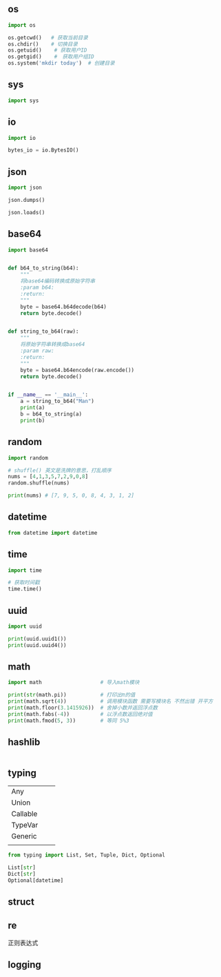 ## os

```python
import os

os.getcwd()   # 获取当前目录
os.chdir()    # 切换目录
os.getuid()    # 获取用户ID
os.getgid()    #　获取用户组ID
os.system('mkdir today')  # 创建目录
```



## sys

```python
import sys
```



## io

```python
import io

bytes_io = io.BytesIO()
```



## json

```python
import json

json.dumps()

json.loads()
```







## base64

```python
import base64


def b64_to_string(b64):
    """
    将base64编码转换成原始字符串
    :param b64:
    :return:
    """
    byte = base64.b64decode(b64)
    return byte.decode()


def string_to_b64(raw):
    """
    将原始字符串转换成base64
    :param raw:
    :return:
    """
    byte = base64.b64encode(raw.encode())
    return byte.decode()


if __name__ == '__main__':
    a = string_to_b64("Man")
    print(a)
    b = b64_to_string(a)
    print(b)
```





## random

```python
import random

# shuffle() 英文是洗牌的意思，打乱顺序
nums = [4,1,3,5,7,2,9,0,8]
random.shuffle(nums)

print(nums) # [7, 9, 5, 0, 8, 4, 3, 1, 2]
```





## datetime

```python
from datetime import datetime


```



## time

```python
import time

# 获取时间戳
time.time()
```



## uuid

```python
import uuid

print(uuid.uuid1())
print(uuid.uuid4())
```





## math

```python
import math                   # 导入math模块

print(str(math.pi))           # 打印出π的值
print(math.sqrt(4))           # 调用模块函数 需要写模块名 不然出错 开平方
print(math.floor(3.1415926))  # 舍掉小数并返回浮点数
print(math.fabs(-4))          # 以浮点数返回绝对值
print(math.fmod(5, 3))        # 等同 5%3
```



## hashlib

```python
```





## typing

|          |      |      |
| -------- | ---- | ---- |
| Any      |      |      |
| Union    |      |      |
| Callable |      |      |
| TypeVar  |      |      |
| Generic  |      |      |
|          |      |      |



```python
from typing import List, Set, Tuple, Dict, Optional

List[str]
Dict[str]
Optional[datetime]
```



## struct



## re

正则表达式



## logging

